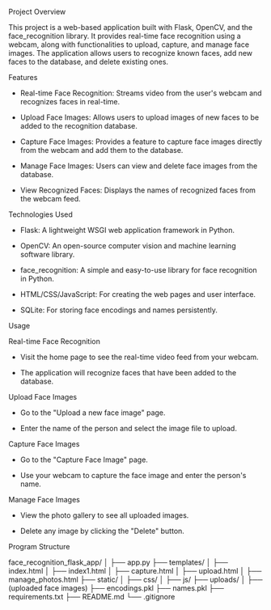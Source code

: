 Project Overview

This project is a web-based application built with Flask, OpenCV, and the face_recognition library. It provides real-time face recognition using a webcam, along with functionalities to upload, capture, and manage face images. The application allows users to recognize known faces, add new faces to the database, and delete existing ones.

Features

- Real-time Face Recognition: Streams video from the user's webcam and recognizes faces in real-time.

- Upload Face Images: Allows users to upload images of new faces to be added to the recognition database.

- Capture Face Images: Provides a feature to capture face images directly from the webcam and add them to the database.

- Manage Face Images: Users can view and delete face images from the database.

- View Recognized Faces: Displays the names of recognized faces from the webcam feed.

Technologies Used

- Flask: A lightweight WSGI web application framework in Python.

- OpenCV: An open-source computer vision and machine learning software library.

- face_recognition: A simple and easy-to-use library for face recognition in Python.

- HTML/CSS/JavaScript: For creating the web pages and user interface.

- SQLite: For storing face encodings and names persistently.


Usage

Real-time Face Recognition

- Visit the home page to see the real-time video feed from your webcam.

- The application will recognize faces that have been added to the database.

Upload Face Images

- Go to the "Upload a new face image" page.

- Enter the name of the person and select the image file to upload.

Capture Face Images

- Go to the "Capture Face Image" page.

- Use your webcam to capture the face image and enter the person's name.

Manage Face Images

- View the photo gallery to see all uploaded images.

- Delete any image by clicking the "Delete" button.

Program Structure

face_recognition_flask_app/
│
├── app.py
├── templates/
│   ├── index.html
│   ├── index1.html
│   ├── capture.html
│   ├── upload.html
│   ├── manage_photos.html
├── static/
│   ├── css/
│   ├── js/
├── uploads/
│   ├── (uploaded face images)
├── encodings.pkl
├── names.pkl
├── requirements.txt
├── README.md
└── .gitignore


  

